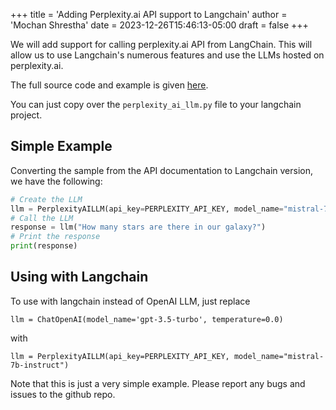 +++
title = 'Adding Perplexity.ai API support to Langchain'
author = 'Mochan Shrestha'
date = 2023-12-26T15:46:13-05:00
draft = false
+++

We will add support for calling perplexity.ai API from LangChain. This will allow us to use Langchain's numerous features and use the LLMs hosted on perplexity.ai.

The full source code and example is given [here](http://github.com/mochan-b/perplexity-ai-langchain).

You can just copy over the `perplexity_ai_llm.py` file to your langchain project.

## Simple Example

Converting the sample from the API documentation to Langchain version, we have the following:

```python
# Create the LLM
llm = PerplexityAILLM(api_key=PERPLEXITY_API_KEY, model_name="mistral-7b-instruct")
# Call the LLM
response = llm("How many stars are there in our galaxy?")
# Print the response
print(response)
```

## Using with Langchain

To use with langchain instead of OpenAI LLM, just replace 

`llm = ChatOpenAI(model_name='gpt-3.5-turbo', temperature=0.0)` 

with 

`llm = PerplexityAILLM(api_key=PERPLEXITY_API_KEY, model_name="mistral-7b-instruct")`

Note that this is just a very simple example. Please report any bugs and issues to the github repo.